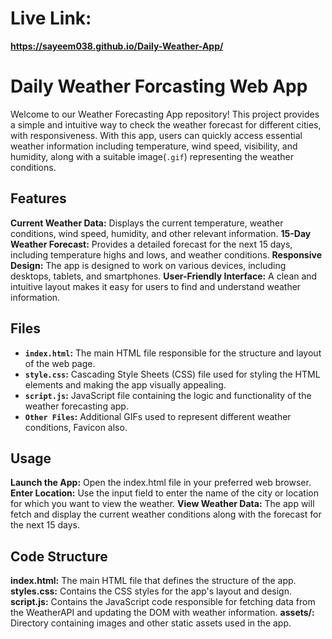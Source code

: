 # Live Link:
**https://sayeem038.github.io/Daily-Weather-App/**

# Daily Weather Forcasting Web App
Welcome to our Weather Forecasting App repository! This project provides a simple and intuitive way to check the weather forecast for different cities, with responsiveness. With this app, users can quickly access essential weather information including temperature, wind speed, visibility, and humidity, along with a suitable image(`.gif`) representing the weather conditions.

## Features
**Current Weather Data:** Displays the current temperature, weather conditions, wind speed, humidity, and other relevant information.
**15-Day Weather Forecast:** Provides a detailed forecast for the next 15 days, including temperature highs and lows, and weather conditions.
**Responsive Design:** The app is designed to work on various devices, including desktops, tablets, and smartphones.
**User-Friendly Interface:** A clean and intuitive layout makes it easy for users to find and understand weather information.

## Files

- **`index.html`:** The main HTML file responsible for the structure and layout of the web page.
- **`style.css`:** Cascading Style Sheets (CSS) file used for styling the HTML elements and making the app visually appealing.
- **`script.js`:** JavaScript file containing the logic and functionality of the weather forecasting app.
- **`Other Files`:** Additional GIFs used to represent different weather conditions, Favicon also.

## Usage

**Launch the App:** Open the index.html file in your preferred web browser.
**Enter Location:** Use the input field to enter the name of the city or location for which you want to view the weather.
**View Weather Data:** The app will fetch and display the current weather conditions along with the forecast for the next 15 days.

## Code Structure

**index.html:** The main HTML file that defines the structure of the app.
**styles.css:** Contains the CSS styles for the app's layout and design.
**script.js:** Contains the JavaScript code responsible for fetching data from the WeatherAPI and updating the DOM with weather information.
**assets/:** Directory containing images and other static assets used in the app.


